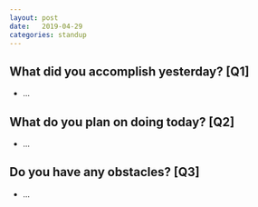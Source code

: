 ```yaml
---
layout:	post
date:	2019-04-29
categories:	standup
---
```

## What did you accomplish yesterday? [Q1]

- ...

## What do you plan on doing today? [Q2]

- ...

## Do you have any obstacles? [Q3]

- ...